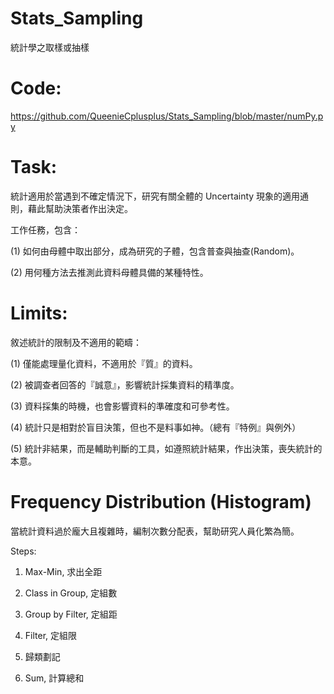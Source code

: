 # Stats_Sampling
統計學之取樣或抽樣

# Code:

https://github.com/QueenieCplusplus/Stats_Sampling/blob/master/numPy.py

# Task:
統計適用於當遇到不確定情況下，研究有關全體的 Uncertainty 現象的適用通則，藉此幫助決策者作出決定。

工作任務，包含：

(1) 如何由母體中取出部分，成為研究的子體，包含普查與抽查(Random)。

(2) 用何種方法去推測此資料母體具備的某種特性。

# Limits:
敘述統計的限制及不適用的範疇：

(1) 僅能處理量化資料，不適用於『質』的資料。

(2) 被調查者回答的『誠意』，影響統計採集資料的精準度。

(3) 資料採集的時機，也會影響資料的準確度和可參考性。

(4) 統計只是相對於盲目決策，但也不是料事如神。（總有『特例』與例外）

(5) 統計非結果，而是輔助判斷的工具，如遵照統計結果，作出決策，喪失統計的本意。

# Frequency Distribution (Histogram)

當統計資料過於龐大且複雜時，編制次數分配表，幫助研究人員化繁為簡。

Steps:

1. Max-Min, 求出全距

2. Class in Group, 定組數

3. Group by Filter, 定組距

4. Filter, 定組限

5. 歸類劃記

6. Sum, 計算總和



